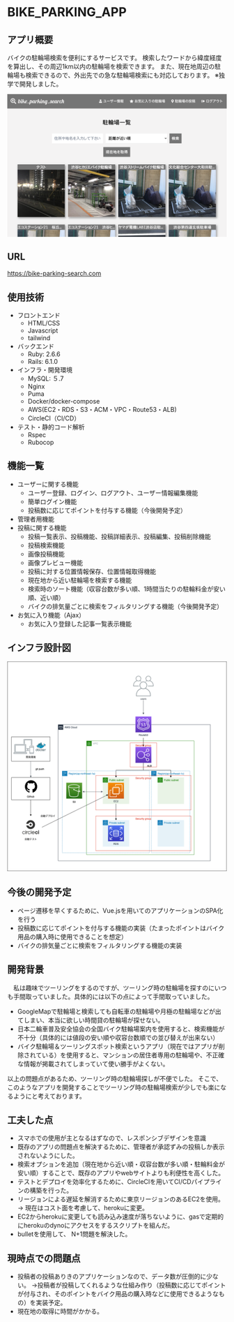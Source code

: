 # BIKE_PARKING_APP

## アプリ概要
バイクの駐輪場検索を便利にするサービスです。
検索したワードから緯度経度を算出し、その周辺1km以内の駐輪場を検索できます。
また、現在地周辺の駐輪場も検索できるので、外出先での急な駐輪場検索にも対応しております。
※独学で開発しました。

<img src="/README_images/screen_shot.png">

## URL 
https://bike-parking-search.com

## 使用技術
- フロントエンド
  - HTML/CSS
  - Javascript
  - tailwind
- バックエンド
  - Ruby: 2.6.6
  - Rails: 6.1.0
- インフラ・開発環境
  - MySQL: ５.7
  - Nginx
  - Puma
  - Docker/docker-compose
  - AWS(EC2・RDS・S3・ACM・VPC・Route53・ALB)
  - CircleCI（CI/CD）
- テスト・静的コード解析
  - Rspec
  - Rubocop

## 機能一覧
- ユーザーに関する機能
  - ユーザー登録、ログイン、ログアウト、ユーザー情報編集機能
  - 簡単ログイン機能
  - 投稿数に応じてポイントを付与する機能（今後開発予定）
- 管理者用機能
- 投稿に関する機能
  - 投稿一覧表示、投稿機能、投稿詳細表示、投稿編集、投稿削除機能
  - 投稿検索機能
  - 画像投稿機能
  - 画像プレビュー機能
  - 投稿に対する位置情報保存、位置情報取得機能
  - 現在地から近い駐輪場を検索する機能
  - 検索時のソート機能（収容台数が多い順、1時間当たりの駐輪料金が安い順、近い順）
  - バイクの排気量ごとに検索をフィルタリングする機能（今後開発予定）
- お気に入り機能（Ajax）
  - お気に入り登録した記事一覧表示機能


## インフラ設計図
<img src= '/README_images/infra.png' >

## 今後の開発予定
- ページ遷移を早くするために、Vue.jsを用いてのアプリケーションのSPA化を行う
- 投稿数に応じてポイントを付与する機能の実装（たまったポイントはバイク用品の購入時に使用できることを想定）
- バイクの排気量ごとに検索をフィルタリングする機能の実装


## 開発背景
　私は趣味でツーリングをするのですが、ツーリング時の駐輪場を探すのにいつも手間取っていました。具体的には以下の点によって手間取っていました。

- GoogleMapで駐輪場と検索しても自転車の駐輪場や月極の駐輪場などが出てしまい、本当に欲しい時間貸の駐輪場が探せない。
- 日本二輪車普及安全協会の全国バイク駐輪場案内を使用すると、検索機能が不十分（具体的には値段の安い順や収容台数順での並び替えが出来ない）
- バイク駐輪場＆ツーリングスポット検索というアプリ（現在ではアプリが削除されている）を使用すると、マンションの居住者専用の駐輪場や、不正確な情報が掲載されてしまっていて使い勝手がよくない。

以上の問題点があるため、ツーリング時の駐輪場探しが不便でした。
そこで、このようなアプリを開発することでツーリング時の駐輪場検索が少しでも楽になるようにと考えております。

## 工夫した点
- スマホでの使用が主となるはずなので、レスポンシブデザインを意識
- 既存のアプリの問題点を解決するために、管理者が承認ずみの投稿しか表示されないようにした。
- 検索オプションを追加（現在地から近い順・収容台数が多い順・駐輪料金が安い順）することで、既存のアプリやwebサイトよりも利便性を高くした。
- テストとデプロイを効率化するために、CircleCIを用いてCI/CDパイプラインの構築を行った。
- リージョンによる遅延を解消するために東京リージョンのあるEC2を使用。 → 現在はコスト面を考慮して、herokuに変更。
- EC2からherokuに変更しても読み込み速度が落ちないように、gasで定期的にherokuのdynoにアクセスをするスクリプトを組んだ。
- bulletを使用して、 N+1問題を解決した。

## 現時点での問題点
- 投稿者の投稿ありきのアプリケーションなので、データ数が圧倒的に少ない。
→投稿者が投稿してくれるような仕組み作り（投稿数に応じてポイントが付与され、そのポイントをバイク用品の購入時などに使用できるようなもの）を実装予定。 
- 現在地の取得に時間がかかる。
